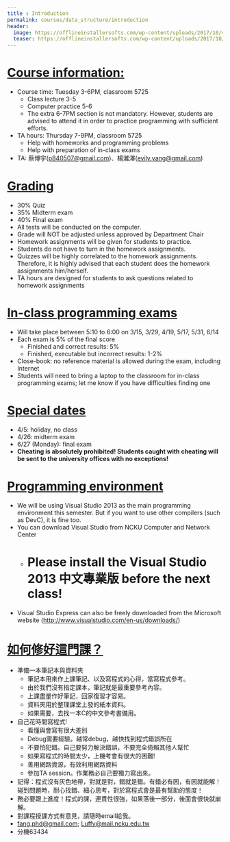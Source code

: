 ```yaml
---
title : Introduction 
permalink: courses/data_structure/introduction
header:
  image: https://offlineinstallersofts.com/wp-content/uploads/2017/10/visual-studio-2015-logo.png
  teaser: https://offlineinstallersofts.com/wp-content/uploads/2017/10/visual-studio-2015-logo.png
---
```



<u>Course information:</u>
====
- Course time: Tuesday 3-6PM, classroom 5725
	- Class lecture 3-5
	- Computer practice 5-6 
	- The extra 6-7PM section is not mandatory. However, students are advised to attend it in order to practice programming with sufficient efforts.
- TA hours: Thursday 7-9PM, classroom 5725
	- Help with homeworks and programming problems
	- Help with preparation of in-class exams
- TA: 蔡博宇(p840507@gmail.com)、楊濰澤(evily.yang@gmail.com)

<u>Grading</u>
===

- 30% Quiz
- 35% Midterm exam 
- 40% Final exam
- All tests will be conducted on the computer. 
- Grade will NOT be adjusted unless approved by Department Chair 
- Homework assignments will be given for students to practice. 
- Students do not have to turn in the homework assignments. 
- Quizzes will be highly correlated to the homework assignments. Therefore, it is highly advised that each student does the homework assignments him/herself. 
- TA hours are designed for students to ask questions related to homework assignments

<u>In-class programming exams</u>
===

- Will take place between 5:10 to 6:00 on 3/15, 3/29, 4/19, 5/17, 5/31, 6/14
- Each exam is 5% of the final score
	- Finished and correct results: 5%
	- Finished, executable but incorrect results: 1-2%
- Close-book: no reference material is allowed during the exam, including Internet
- Students will need to bring a laptop to the classroom for in-class programming exams; let me know if you have difficulties finding one

<u>Special dates</u>
===

- 4/5: holiday, no class
- 4/26: midterm exam
- 6/27 (Monday): final exam
- <b>Cheating is absolutely prohibited! Students caught with cheating will be sent to the university offices with no exceptions!</b><br>

<u>Programming environment</u>
===

- We will be using Visual Studio 2013 as the main programming environment this semester. But if you want to use other compilers (such as DevC), it is fine too. 
- You can download Visual Studio from NCKU Computer and Network Center
	- <h1><b>Please install the Visual Studio 2013 中文專業版 before the next class!</b></h1>
- Visual Studio Express can also be freely downloaded from the Microsoft website (http://www.visualstudio.com/en-us/downloads/)

<u>如何修好這門課？</u>
===

- 準備一本筆記本與資料夾
	- 筆記本用來作上課筆記、以及寫程式的心得，當寫程式參考。
	- 由於我們沒有指定課本，筆記就是最重要參考內容。
	- 上課盡量作好筆記，回家復習才容易。
	- 資料夾用於整理課堂上發的紙本資料。
	- 如果需要，去找一本C的中文參考書備用。
- 自己花時間寫程式!
	- 看懂與會寫有很大差別
	- Debug需要經驗。越常debug，越快找到程式錯誤所在
	- 不要怕犯錯。自己要努力解決錯誤，不要完全倚賴其他人幫忙
	- 如果寫程式的時間太少，上機考會有很大的困難!
	- 善用網路資源，有效利用網路資料
	- 參加TA session。作業務必自己要獨力寫出來。
- 記得：程式沒有灰色地帶，對就是對，錯就是錯。有錯必有因，有因就能解！碰到問題時，耐心找錯、細心思考，對於寫程式會是最有幫助的態度！
- 務必要跟上進度！程式的課，連貫性很強，如果落後一部分，後面會很快就崩解。
- 對課程授課方式有意見，請隨時email給我。
- fang.phd@gmail.com; Luffy@mail.ncku.edu.tw 
- 分機63434
